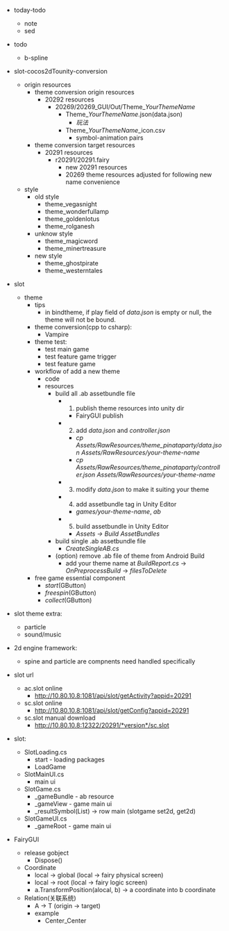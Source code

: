 - today-todo
    - note
    - sed

- todo
    - b-spline

- slot-cocos2dTounity-conversion
    - origin resources
        - theme conversion origin resources
            - 20292 resources
                - 20269/20269_GUI/Out/Theme_*YourThemeName*
                    - Theme_*YourThemeName*.json(data.json)
                        - *玩法*
                    - Theme_*YourThemeName*_icon.csv
                        - symbol-animation pairs 
        - theme conversion target resources
            - 20291 resources
                - r20291/20291.fairy
                    - new 20291 resources
                    - 20269 theme resources adjusted for following new name convenience 
    - style
        - old style
            - theme_vegasnight
            - theme_wonderfullamp
            - theme_goldenlotus
            - theme_rolganesh
        - unknow style 
            - theme_magicword
            - theme_minertreasure
        - new style
            - theme_ghostpirate
            - theme_westerntales

- slot
    - theme
        - tips
            - in bindtheme, if play field of *data.json* is empty or null, the theme will not be bound. 
        - theme conversion(cpp to csharp):
            - Vampire
        - theme test:
            - test main game
            - test feature game trigger
            - test feature game
        - workflow of add a new theme
            - code
            - resources
                - build all .ab assetbundle file
                    - 1. publish theme resources into unity dir 
                        - FairyGUI publish
                    - 2. add *data.json* and *controller.json*
                        - *cp Assets/RawResources/theme_pinataparty/data.json Assets/RawResources/your-theme-name*
                        - *cp Assets/RawResources/theme_pinataparty/controller.json Assets/RawResources/your-theme-name*
                    - 3. modify *data.json* to make it suiting your theme
                    - 4. add assetbundle tag in Unity Editor
                        - *games/your-theme-name*, *ab*
                    - 5. build assetbundle in Unity Editor
                        - *Assets -> Build AssetBundles*
                - build single .ab assetbundle file
                    - *CreateSingleAB.cs*
                - (option) remove .ab file of theme from Android Build
                    - add your theme name at *BuildReport.cs* -> *OnPreprocessBuild* -> *filesToDelete*
        - free game essential component 
            - *start*(GButton)
            - *freespin*(GButton)
            - *collect*(GButton)

- slot theme extra:
    - particle
    - sound/music

- 2d engine framework:
    - spine and particle are compnents need handled specifically

- slot url
    - ac.slot online
        - http://10.80.10.8:1081/api/slot/getActivity?appid=20291
    - sc.slot online
        - http://10.80.10.8:1081/api/slot/getConfig?appid=20291
    - sc.slot manual download
        - http://10.80.10.8:12322/20291/*version*/sc.slot


- slot:
    - SlotLoading.cs
        - start - loading packages
        - LoadGame
    - SlotMainUI.cs
        - main ui
    - SlotGame.cs
        - _gameBundle - ab resource
        - _gameView - game main ui
        - _resultSymbol(List<int>) -> row main (slotgame set2d, get2d)
    - SlotGameUI.cs
        - _gameRoot - game main ui

- FairyGUI
    - release gobject
        - Dispose()
    - Coordinate
        - local -> global (local -> fairy physical screen)
        - local -> root (local -> fairy logic screen)
        - a.TransformPosition(alocal, b) -> a coordinate into b coordinate
    - Relation(关联系统)
        - A -> T (origin -> target)
        - example
            - Center_Center
